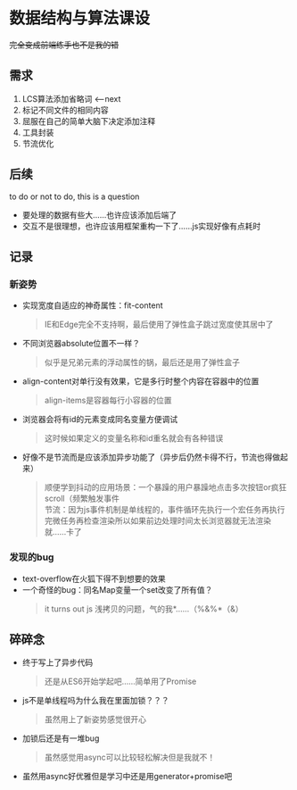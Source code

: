 # 数据结构与算法课设

~~完全变成前端练手也不是我的错~~

## 需求

1. LCS算法添加省略词   <——next
2. 标记不同文件的相同内容  
3. 屈服在自己的简单大脑下决定添加注释
4. 工具封装
5. 节流优化

## 后续
to do or not to do, this is a question

* 要处理的数据有些大……也许应该添加后端了
* 交互不是很理想，也许应该用框架重构一下了……js实现好像有点耗时

## 记录

### 新姿势

* 实现宽度自适应的神奇属性：fit-content
    > IE和Edge完全不支持啊，最后使用了弹性盒子跳过宽度使其居中了
* 不同浏览器absolute位置不一样？
    > 似乎是兄弟元素的浮动属性的锅，最后还是用了弹性盒子
* align-content对单行没有效果，它是多行时整个内容在容器中的位置
    > align-items是容器每行小容器的位置
* 浏览器会将有id的元素变成同名变量方便调试
    > 这时候如果定义的变量名称和id重名就会有各种错误
* 好像不是节流而是应该添加异步功能了（异步后仍然卡得不行，节流也得做起来）
    > 顺便学到抖动的应用场景：一个暴躁的用户暴躁地点击多次按钮or疯狂scroll（频繁触发事件  
    > 节流：因为js事件机制是单线程的，事件循环先执行一个宏任务再执行完微任务再检查渲染所以如果前边处理时间太长浏览器就无法渲染就……卡了

### 发现的bug

* text-overflow在火狐下得不到想要的效果
* 一个奇怪的bug：同名Map变量一个set改变了所有值？
    > it turns out js 浅拷贝的问题，气的我*……（%&%*（&）

## 碎碎念

* 终于写上了异步代码
    > 还是从ES6开始学起吧……简单用了Promise
* js不是单线程吗为什么我在里面加锁？？？
    > 虽然用上了新姿势感觉很开心
* 加锁后还是有一堆bug
    > 虽然感觉用async可以比较轻松解决但是我就不！
* 虽然用async好优雅但是学习中还是用generator+promise吧
